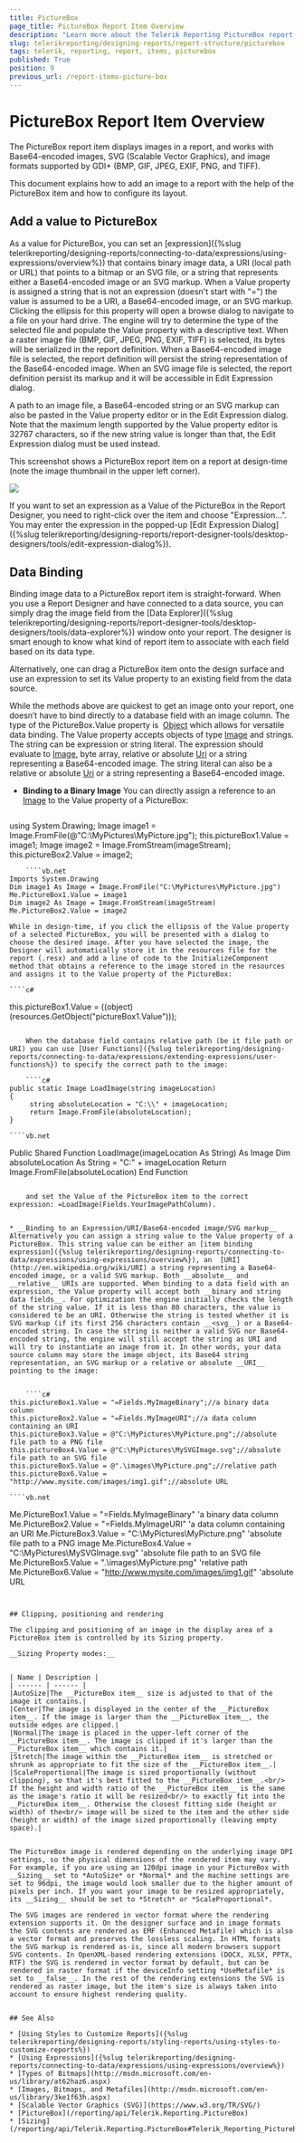 ```yaml
---
title: PictureBox
page_title: PictureBox Report Item Overview
description: "Learn more about the Telerik Reporting PictureBox report item, how to expand and shrink it depending on its contents, and how to use embedded expressions."
slug: telerikreporting/designing-reports/report-structure/picturebox
tags: telerik, reporting, report, items, picturebox
published: True
position: 9
previous_url: /report-items-picture-box
---
```

<style>
table th:first-of-type {
    width: 20%;
}
table th:nth-of-type(2) {
    width: 80%;
}
</style>

# PictureBox Report Item Overview

The PictureBox report item displays images in a report, and works with Base64-encoded images, SVG (Scalable Vector Graphics), and image formats supported by GDI+ (BMP, GIF, JPEG, EXIF, PNG, and TIFF).

This document explains how to add an image to a report with the help of the PictureBox item and how to configure its layout. 

## Add a value to PictureBox

As a value for PictureBox, you can set an [expression]({%slug telerikreporting/designing-reports/connecting-to-data/expressions/using-expressions/overview%}) that contains binary image data, a URI (local path or URL) that points to a bitmap or an SVG file, or a string that represents either a Base64-encoded image or an SVG markup. When a Value property is assigned a string that is not an expression (doesn't start with "=") the value is assumed to be a URI, a Base64-encoded image, or an SVG markup. Clicking the ellipsis for this property will open a browse dialog to navigate to a file on your hard drive. The engine will try to determine the type of the selected file and populate the Value property with a descriptive text. When a raster image file (BMP, GIF, JPEG, PNG, EXIF, TIFF) is selected, its bytes will be serialized in the report definition. When a Base64-encoded image file is selected, the report definition will persist the string representation of the Base64-encoded image. When an SVG image file is selected, the report definition persist its markup and it will be accessible in Edit Expression dialog. 

A path to an image file, a Base64-encoded string or an SVG markup can also be pasted in the Value property editor or in the Edit Expression dialog. Note that the maximum length supported by the Value property editor is 32767 characters, so if the new string value is longer than that, the Edit Expression dialog must be used instead. 

This screenshot shows a PictureBox report item on a report at design-time (note the image thumbnail in the upper left corner). 

  ![](images/PictureBox.png)

If you want to set an expression as a Value of the PictureBox in the Report Designer, you need to right-click over the item and choose "Expression...". You may enter the expression in the popped-up [Edit Expression Dialog]({%slug telerikreporting/designing-reports/report-designer-tools/desktop-designers/tools/edit-expression-dialog%}). 

## Data Binding

Binding image data to a PictureBox report item is straight-forward. When you use a Report Designer and have connected to a data source, you can simply drag the image field from the [Data Explorer]({%slug telerikreporting/designing-reports/report-designer-tools/desktop-designers/tools/data-explorer%}) window onto your report. The designer is smart enough to know what kind of report item to associate with each field based on its data type. 

Alternatively, one can drag a PictureBox item onto the design surface and use an expression to set its Value property to an existing field from the data source. 

While the methods above are quickest to get an image onto your report, one doesn’t have to bind directly to a database field with an image column. The type of the PictureBox.Value property is  [Object](http://msdn2.microsoft.com/en-us/library/system.object(VS.71).aspx) which allows for versatile data binding. The Value property accepts objects of type [Image](http://msdn2.microsoft.com/en-us/library/system.drawing.image.aspx) and strings. The string can be expression or string literal. The expression should evaluate to [Image](http://msdn2.microsoft.com/en-us/library/system.drawing.image.aspx), byte array, relative or absolute [Uri](http://msdn.microsoft.com/en-us/library/system.uri.aspx) or a string representing a Base64-encoded image. The string literal can also be a relative or absolute [Uri](http://msdn.microsoft.com/en-us/library/system.uri.aspx) or a string representing a Base64-encoded image. 

* __Binding to a Binary Image__ You can directly assign a reference to an [Image](http://msdn2.microsoft.com/en-us/library/system.drawing.image.aspx) to the Value property of a PictureBox: 

    
    ````c#
using System.Drawing;
Image image1 = Image.FromFile(@"C:\MyPictures\MyPicture.jpg");
this.pictureBox1.Value = image1;
Image image2 = Image.FromStream(imageStream);
this.pictureBox2.Value = image2;
````
	````vb.net
Imports System.Drawing
Dim image1 As Image = Image.FromFile("C:\MyPictures\MyPicture.jpg")
Me.PictureBox1.Value = image1
Dim image2 As Image = Image.FromStream(imageStream)
Me.PictureBox2.Value = image2
````

	While in design-time, if you click the ellipsis of the Value property of a selected PictureBox, you will be presented with a dialog to choose the desired image. After you have selected the image, the Designer will automatically store it in the resources file for the report (.resx) and add a line of code to the InitializeComponent method that obtains a reference to the image stored in the resources and assigns it to the Value property of the PictureBox: 
    
    ````c#
this.pictureBox1.Value = ((object)(resources.GetObject("pictureBox1.Value")));
````

	When the database field contains relative path (be it file path or URI) you can use [User Functions]({%slug telerikreporting/designing-reports/connecting-to-data/expressions/extending-expressions/user-functions%}) to specify the correct path to the image: 
    
    ````c#
public static Image LoadImage(string imageLocation)
{
	 string absoluteLocation = "C:\\" + imageLocation;
	 return Image.FromFile(absoluteLocation);
}
````
	````vb.net
Public Shared Function LoadImage(imageLocation As String) As Image
	Dim absoluteLocation As String = "C:\" + imageLocation
	Return Image.FromFile(absoluteLocation)
End Function
````

	and set the Value of the PictureBox item to the correct expression: =LoadImage(Fields.YourImagePathColumn). 


* __Binding to an Expression/URI/Base64-encoded image/SVG markup__ Alternatively you can assign a string value to the Value property of a PictureBox. This string value can be either an [item binding expression]({%slug telerikreporting/designing-reports/connecting-to-data/expressions/using-expressions/overview%}), an  [URI](http://en.wikipedia.org/wiki/URI) a string representing a Base64-encoded image, or a valid SVG markup. Both __absolute__ and __relative__ URIs are supported. When binding to a data field with an expression, the Value property will accept both __binary and string data fields__. For optimization the engine initially checks the length of the string value. If it is less than 80 characters, the value is considered to be an URI. Otherwise the string is tested whether it is SVG markup (if its first 256 characters contain __<svg__) or a Base64-encoded string. In case the string is neither a valid SVG nor Base64-encoded string, the engine will still accept the string as URI and will try to instantiate an image from it. In other words, your data source column may store the image object, its Base64 string representation, an SVG markup or a relative or absolute __URI__ pointing to the image: 

    
    ````c#
this.pictureBox1.Value = "=Fields.MyImageBinary";//a binary data column
this.pictureBox2.Value = "=Fields.MyImageURI";//a data column containing an URI
this.pictureBox3.Value = @"C:\MyPictures\MyPicture.png";//absolute file path to a PNG file
this.pictureBox4.Value = @"C:\MyPictures\MySVGImage.svg";//absolute file path to an SVG file
this.pictureBox5.Value = @".\images\MyPicture.png";//relative path
this.pictureBox6.Value = "http://www.mysite.com/images/img1.gif";//absolute URL
````
	````vb.net
Me.PictureBox1.Value = "=Fields.MyImageBinary" 'a binary data column
Me.PictureBox2.Value = "=Fields.MyImageURI" 'a data column containing an URI
Me.PictureBox3.Value = "C:\MyPictures\MyPicture.png" 'absolute file path to a PNG image
Me.PictureBox4.Value = "C:\MyPictures\MySVGImage.svg" 'absolute file path to an SVG file
Me.PictureBox5.Value = ".\images\MyPicture.png" 'relative path
Me.PictureBox6.Value = "http://www.mysite.com/images/img1.gif" 'absolute URL
````


## Clipping, positioning and rendering

The clipping and positioning of an image in the display area of a PictureBox item is controlled by its Sizing property. 

__Sizing Property modes:__ 


| Name | Description |
| ------ | ------ |
|AutoSize|The __PictureBox item__ size is adjusted to that of the image it contains.|
|Center|The image is displayed in the center of the __PictureBox item__. If the image is larger than the __PictureBox item__, the outside edges are clipped.|
|Normal|The image is placed in the upper-left corner of the __PictureBox item__. The image is clipped if it's larger than the __PictureBox item__ which contains it.|
|Stretch|The image within the __PictureBox item__ is stretched or shrunk as appropriate to fit the size of the __PictureBox item__.|
|ScaleProportional|The image is sized proportionally (without clipping), so that it's best fitted to the __PictureBox item__.<br/> If the height and width ratio of the __PictureBox item__ is the same as the image's ratio it will be resized<br/> to exactly fit into the __PictureBox item__. Otherwise the closest fitting side (height or width) of the<br/> image will be sized to the item and the other side (height or width) of the image sized proportionally (leaving empty space).|


The PictureBox image is rendered depending on the underlying image DPI settings, so the physical dimensions of the rendered item may vary. For example, if you are using an 120dpi image in your PictureBox with __Sizing__ set to *AutoSize* or *Normal* and the machine settings are set to 96dpi, the image would look smaller due to the higher amount of pixels per inch. If you want your image to be resized appropriately, its __Sizing__ should be set to *Stretch* or *ScaleProportional*. 

The SVG images are rendered in vector format where the rendering extension supports it. On the designer surface and in image formats the SVG contents are rendered as EMF (Enhanced Metafile) which is also a vector format and preserves the lossless scaling. In HTML formats the SVG markup is rendered as-is, since all modern browsers support SVG contents. In OpenXML-based rendering extensions (DOCX, XLSX, PPTX, RTF) the SVG is rendered in vector format by default, but can be rendered in raster format if the deviceInfo setting *UseMetafile* is set to __false__. In the rest of the rendering extensions the SVG is rendered as raster image, but the item's size is always taken into account to ensure highest rendering quality. 


## See Also

* [Using Styles to Customize Reports]({%slug telerikreporting/designing-reports/styling-reports/using-styles-to-customize-reports%})
* [Using Expressions]({%slug telerikreporting/designing-reports/connecting-to-data/expressions/using-expressions/overview%})
* [Types of Bitmaps](http://msdn.microsoft.com/en-us/library/at62haz6.aspx)
* [Images, Bitmaps, and Metafiles](http://msdn.microsoft.com/en-us/library/3ke1f63h.aspx)
* [Scalable Vector Graphics (SVG)](https://www.w3.org/TR/SVG/)
* [PictureBox](/reporting/api/Telerik.Reporting.PictureBox) 
* [Sizing](/reporting/api/Telerik.Reporting.PictureBox#Telerik_Reporting_PictureBox_Sizing)
